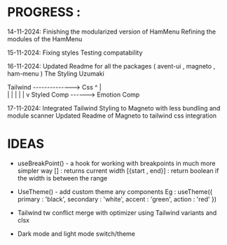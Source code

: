 # PROGRESS : 

14-11-2024: 
  Finishing the modularized version of HamMenu
  Refining the modules of the HamMenu

15-11-2024:
  Fixing styles
  Testing compatability 

16-11-2024:
  Updated Readme for all the packages ( avent-ui , magneto , ham-menu )
  The Styling Uzumaki  

  Tailwind --------------> Css 
    ^                       |             
    |                       |
    |                       |
    |                       v 
  Styled Comp ------> Emotion Comp

17-11-2024:
   Integrated Tailwind Styling to Magneto with less bundling and module scanner 
   Updated Readme of Magneto to tailwind css integration 

# IDEAS 

* useBreakPoint() - a hook for working with breakpoints in much more simpler way 
    []              : returns current width 
    [{start , end}] : return boolean if the width is between the range 

* UseTheme() - add custom theme any components 
  Eg : useTheme({
        primary : 'black',
        secondary : 'white',
        accent : 'green',
        action : 'red'
      })

* Tailwind tw conflict merge with optimizer using Tailwind variants and clsx

* Dark mode and light mode switch/theme